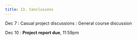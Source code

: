 ```yaml
---
title: 13. Conclusions
---
```


Dec 7
: Casual project discussions
: General course discussion

Dec 10
: **Project report due**, 11:59pm
